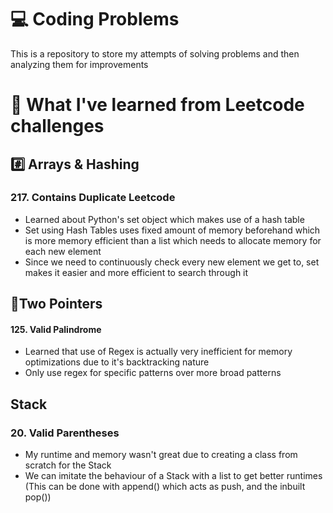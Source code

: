 # 💻 Coding Problems
This is a repository to store my attempts of solving problems and then analyzing them for improvements

# 🧠 What I've learned from Leetcode challenges
## #️⃣ Arrays & Hashing
### 217. Contains Duplicate Leetcode
- Learned about Python's set object which makes use of a hash table
- Set using Hash Tables uses fixed amount of memory beforehand which is more memory efficient than a list which needs to allocate memory for each new element
- Since we need to continuously check every new element we get to, set makes it easier and more efficient to search through it

## 📍Two Pointers
#### 125. Valid Palindrome
- Learned that use of Regex is actually very inefficient for memory optimizations due to it's backtracking nature
- Only use regex for specific patterns over more broad patterns

## Stack
### 20. Valid Parentheses
- My runtime and memory wasn't great due to creating a class from scratch for the Stack
- We can imitate the behaviour of a Stack with a list to get better runtimes (This can be done with append() which acts as push, and the inbuilt pop())